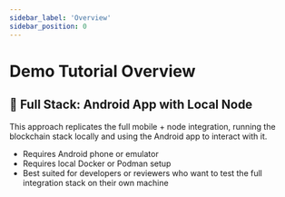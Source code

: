 ```yaml
---
sidebar_label: 'Overview'
sidebar_position: 0
---
```


# Demo Tutorial Overview
<!--
This section guides you through testing Milestone 1 of Interstellar’s secure Web3 account features. You can interact with the system using three different paths depending on your technical environment and available hardware.
:::tip Suggested Reviewer Flow

Even for technically experienced reviewers, we recommend starting with the **Android app + hosted testnet** path to evaluate the user-facing features quickly.

You can then run the **CLI + local Docker** setup to inspect runtime behavior, validate trusted extrinsics, and view node logs — without the additional complexity of setting up the full Android + local node stack via ADB.

:::

---

## 🚀 Recommended: Android App with Hosted Testnet

This is the fastest way to evaluate the features delivered in Milestone 1. The Android demo app is preconfigured to connect to a remote testnet (hosted on a VPS), avoiding the need to run the blockchain stack locally.

- Requires an Android phone or emulator
- No Docker or local setup needed
- Enables full flows: onboarding, authentication, transaction validation, and recovery

:::note
The Android app connects directly to the hosted testnet. No manual configuration is required.
:::

---

## 🧪 Alternative/Complementary: CLI Demo with Local Docker
_(Use without a mobile device or as a runtime validation companion.)_

This method runs the entire stack locally using Docker or Podman, and allows you to test the core runtime flows via CLI scripts — including circuit initialization, input validation, and recovery logic.

- No mobile device required
- CLI-based validation through trusted extrinsics
- Useful for verifying backend runtime behavior independently

---


Each path is documented in the subsections that follow. We recommend starting with the hosted testnet unless you require deep integration testing or offline validation.


-->

## 🧱 Full Stack: Android App with Local Node

This approach replicates the full mobile + node integration, running the blockchain stack locally and using the Android app to interact with it.

- Requires Android phone or emulator
- Requires local Docker or Podman setup
- Best suited for developers or reviewers who want to test the full integration stack on their own machine




